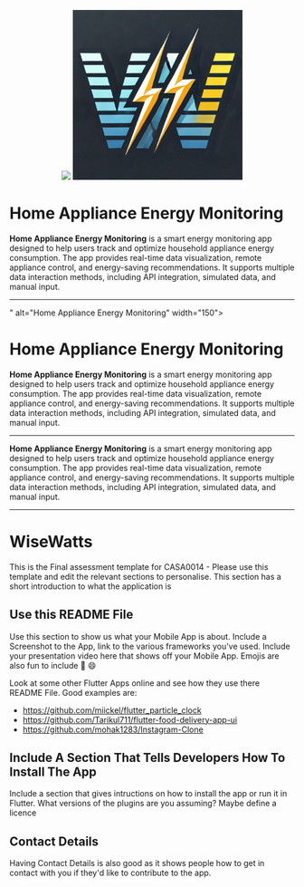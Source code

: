 <!-- <p align="center"><img align="center" width="300" src="./assets/Logo/WiseWatts_logo.jpeg"></p> -->
<p align="center">
  <img src="<p align="center">
  <img src="./assets/Logo/WiseWatts_logo.jpeg" alt="Home Appliance Energy Monitoring" width="300">
</p>

# Home Appliance Energy Monitoring

**Home Appliance Energy Monitoring** is a smart energy monitoring app designed to help users track and optimize household appliance energy consumption. The app provides real-time data visualization, remote appliance control, and energy-saving recommendations. It supports multiple data interaction methods, including API integration, simulated data, and manual input.

---
" alt="Home Appliance Energy Monitoring" width="150">
</p>

# Home Appliance Energy Monitoring

**Home Appliance Energy Monitoring** is a smart energy monitoring app designed to help users track and optimize household appliance energy consumption. The app provides real-time data visualization, remote appliance control, and energy-saving recommendations. It supports multiple data interaction methods, including API integration, simulated data, and manual input.

---


**Home Appliance Energy Monitoring** is a smart energy monitoring app designed to help users track and optimize household appliance energy consumption. The app provides real-time data visualization, remote appliance control, and energy-saving recommendations. It supports multiple data interaction methods, including API integration, simulated data, and manual input.

---


<!-- <h1 align="center">LFTrack: Instant, Accurate, and Secure LFT Results at Your Fingertips</h1>
<h3 align="center">Also visit <a href="https://adityojulian.github.io/LFTrack/">LFTrack microsite</a> for more info!</h3> -->

# WiseWatts

This is the Final assessment template for CASA0014 - Please use this template and edit the relevant sections to personalise.
This section has a short introduction to what the application is

## Use this README File 

Use this section to show us what your Mobile App is about.   Include a Screenshot to the App, link to the various frameworks you've used. Include your presentation video here that shows off your Mobile App.   Emojis are also fun to include 📱 😄

Look at some other Flutter Apps online and see how they use there README File.  Good examples are:

- https://github.com/miickel/flutter_particle_clock
- https://github.com/Tarikul711/flutter-food-delivery-app-ui    
- https://github.com/mohak1283/Instagram-Clone


## Include A Section That Tells Developers How To Install The App

Include a section that gives intructions on how to install the app or run it in Flutter.  What versions of the plugins are you assuming?  Maybe define a licence

##  Contact Details

Having Contact Details is also good as it shows people how to get in contact with you if they'd like to contribute to the app. 
